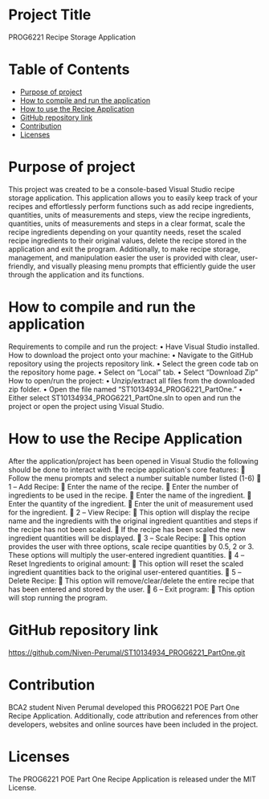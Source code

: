 # Project Title
PROG6221 Recipe Storage Application


# Table of Contents
- [Purpose of project](#Purposeofproject)
- [How to compile and run the application](#Howtocompileandruntheapplication)
- [How to use the Recipe Application](#HowtousetheRecipeApplication)
- [GitHub repository link](#GitHubrepositorylink)
- [Contribution](#contribution)
- [Licenses](#licenses)


# Purpose of project
This project was created to be a console-based Visual Studio recipe storage application. This application allows you to easily keep track of your recipes and effortlessly perform functions such as add recipe ingredients, quantities, units of measurements and steps, view the recipe ingredients, quantities, units of measurements and steps in a clear format, scale the recipe ingredients depending on your quantity needs, reset the scaled recipe ingredients to their original values, delete the recipe stored in the application and exit the program. Additionally, to make recipe storage, management, and manipulation easier the user is provided with clear, user-friendly, and visually pleasing menu prompts that efficiently guide the user through the application and its functions.

# How to compile and run the application
Requirements to compile and run the project:
•	Have Visual Studio installed.
How to download the project onto your machine:
•	Navigate to the GitHub repository using the projects repository link.
•	Select the green code tab on the repository home page.
•	Select on “Local” tab.
•	Select “Download Zip”
How to open/run the project:
•	Unzip/extract all files from the downloaded zip folder.
•	Open the file named “ST10134934_PROG6221_PartOne.”
•	Either select ST10134934_PROG6221_PartOne.sln to open and run the project or open the project using Visual Studio.

# How to use the Recipe Application
After the application/project has been opened in Visual Studio the following should be done to interact with the recipe application's core features:
	Follow the menu prompts and select a number suitable number listed (1-6)
	1 – Add Recipe: 
	Enter the name of the recipe.
	Enter the number of ingredients to be used in the recipe.
	Enter the name of the ingredient.
	Enter the quantity of the ingredient.
	Enter the unit of measurement used for the ingredient.
	2 – View Recipe:
	This option will display the recipe name and the ingredients with the original ingredient quantities and steps if the recipe has not been scaled.
	If the recipe has been scaled the new ingredient quantities will be displayed.
	3 – Scale Recipe: 
	This option provides the user with three options, scale recipe quantities by 0.5, 2 or 3. These options will multiply the user-entered ingredient quantities.
	4 – Reset Ingredients to original amount: 
	This option will reset the scaled ingredient quantities back to the original user-entered quantities.
	5 – Delete Recipe: 
	This option will remove/clear/delete the entire recipe that has been entered and stored by the user.
	6 – Exit program: 
	This option will stop running the program.

# GitHub repository link
https://github.com/Niven-Perumal/ST10134934_PROG6221_PartOne.git

# Contribution
BCA2 student Niven Perumal developed this PROG6221 POE Part One Recipe Application. Additionally, code attribution and references from other developers, websites and online sources have been included in the project.

# Licenses
The PROG6221 POE Part One Recipe Application is released under the MIT License.

